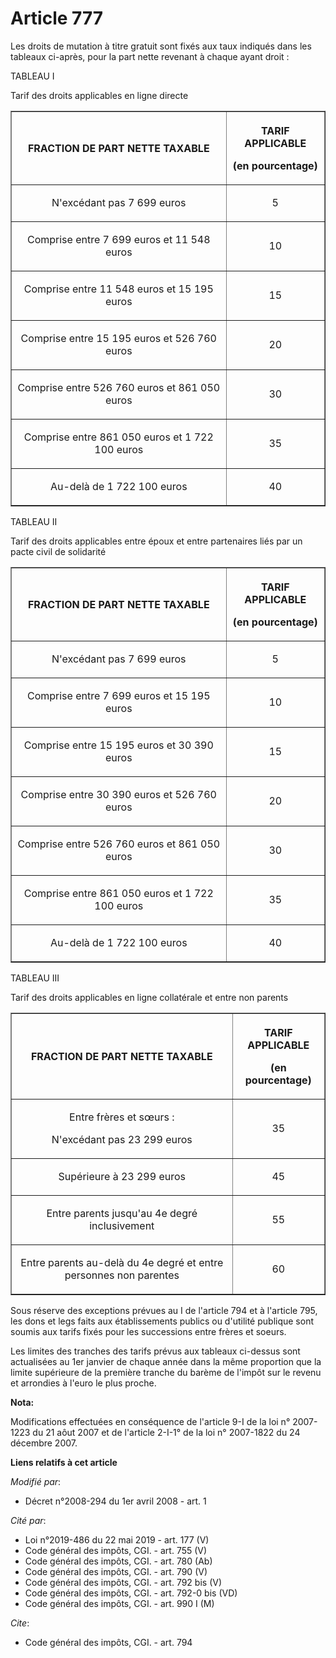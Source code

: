 # Article 777

Les droits de mutation à titre gratuit sont fixés aux taux indiqués dans les tableaux ci-après, pour la part nette revenant à
chaque ayant droit : 

TABLEAU I 

Tarif des droits applicables en ligne directe 

<table border="1">
  <tbody>
    <tr>
      <th>

FRACTION DE PART NETTE TAXABLE 

</th>
      <th>

TARIF APPLICABLE 

(en pourcentage) 

</th>
    </tr>
    <tr>
      <td align="center">

N'excédant pas 7 699 euros 

</td>
      <td align="center">

5 

</td>
    </tr>
    <tr>
      <td align="center">

Comprise entre 7 699 euros et 11 548 euros 

</td>
      <td align="center">

10 

</td>
    </tr>
    <tr>
      <td align="center">

Comprise entre 11 548 euros et 15 195 euros 

</td>
      <td align="center">

15 

</td>
    </tr>
    <tr>
      <td align="center">

Comprise entre 15 195 euros et 526 760 euros 

</td>
      <td align="center">

20 

</td>
    </tr>
    <tr>
      <td align="center">

Comprise entre 526 760 euros et 861 050 euros 

</td>
      <td align="center">

30 

</td>
    </tr>
    <tr>
      <td align="center">

Comprise entre 861 050 euros et 1 722 100 euros 

</td>
      <td align="center">

35 

</td>
    </tr>
    <tr>
      <td align="center">

Au-delà de 1 722 100 euros 

</td>
      <td align="center">

40 

</td>
    </tr>
  </tbody>
</table>

TABLEAU II 

Tarif des droits applicables entre époux et entre partenaires liés par un pacte civil de solidarité 

<table border="1">
  <tbody>
    <tr>
      <th>

FRACTION DE PART NETTE TAXABLE 

</th>
      <th>

TARIF APPLICABLE 

(en pourcentage) 

</th>
    </tr>
    <tr>
      <td align="center">

N'excédant pas 7 699 euros 

</td>
      <td align="center">

5 

</td>
    </tr>
    <tr>
      <td align="center">

Comprise entre 7 699 euros et 15 195 euros 

</td>
      <td align="center">

10 

</td>
    </tr>
    <tr>
      <td align="center">

Comprise entre 15 195 euros et 30 390 euros 

</td>
      <td align="center">

15 

</td>
    </tr>
    <tr>
      <td align="center">

Comprise entre 30 390 euros et 526 760 euros 

</td>
      <td align="center">

20 

</td>
    </tr>
    <tr>
      <td align="center">

Comprise entre 526 760 euros et 861 050 euros 

</td>
      <td align="center">

30 

</td>
    </tr>
    <tr>
      <td align="center">

Comprise entre 861 050 euros et 1 722 100 euros 

</td>
      <td align="center">

35 

</td>
    </tr>
    <tr>
      <td align="center">

Au-delà de 1 722 100 euros 

</td>
      <td align="center">

40 

</td>
    </tr>
  </tbody>
</table>

TABLEAU III 

Tarif des droits applicables en ligne collatérale et entre non parents 

<table border="1">
  <tbody>
    <tr>
      <th>

FRACTION DE PART NETTE TAXABLE 

</th>
      <th>

TARIF APPLICABLE 

(en pourcentage) 

</th>
    </tr>
    <tr>
      <td align="center">

Entre frères et sœurs : 

N'excédant pas 23 299 euros 

</td>
      <td align="center">

35 

</td>
    </tr>
    <tr>
      <td align="center">

Supérieure à 23 299 euros 

</td>
      <td align="center">

45 

</td>
    </tr>
    <tr>
      <td align="center">

Entre parents jusqu'au 4e degré inclusivement 

</td>
      <td align="center">

55 

</td>
    </tr>
    <tr>
      <td align="center">

Entre parents au-delà du 4e degré et entre personnes non parentes 

</td>
      <td align="center">

60 

</td>
    </tr>
  </tbody>
</table>

Sous réserve des exceptions prévues au I de l'article 794 et à l'article 795, les dons et legs faits aux établissements
publics ou d'utilité publique sont soumis aux tarifs fixés pour les successions entre frères et soeurs. 

Les limites des tranches des tarifs prévus aux tableaux ci-dessus sont actualisées au 1er janvier de chaque année dans la
même proportion que la limite supérieure de la première tranche du barème de l'impôt sur le revenu et arrondies à l'euro le
plus proche.

**Nota:**

Modifications effectuées en conséquence de l'article 9-I de la loi n° 2007-1223 du 21 aôut 2007 et de l'article 2-I-1° de la
loi n° 2007-1822 du 24 décembre 2007.

**Liens relatifs à cet article**

_Modifié par_:

  - Décret n°2008-294 du 1er avril 2008 - art. 1

_Cité par_:

  - Loi n°2019-486 du 22 mai 2019 - art. 177 (V)
  - Code général des impôts, CGI. - art. 755 (V)
  - Code général des impôts, CGI. - art. 780 (Ab)
  - Code général des impôts, CGI. - art. 790 (V)
  - Code général des impôts, CGI. - art. 792 bis (V)
  - Code général des impôts, CGI. - art. 792-0 bis (VD)
  - Code général des impôts, CGI. - art. 990 I (M)

_Cite_:

  - Code général des impôts, CGI. - art. 794
